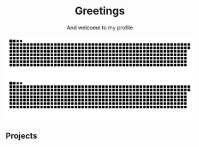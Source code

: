 <div align="center">

# Greetings
And welcome to my profile
</div>

![GitHub Snake Light](github-snake.svg#gh-light-mode-only)
![GitHub Snake dark](github-snake-dark.svg#gh-dark-mode-only)

## Projects

